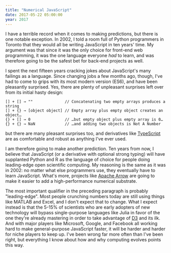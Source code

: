 ```yaml
---
title: "Numerical JavaScript"
date: 2017-05-22 05:00:00
year: 2017
---
```


I have a terrible record when it comes to making predictions,
but there is one notable exception.
In 2002,
I told a room full of Python programmers in Toronto
that they would all be writing JavaScript in ten years' time.
My argument was that since it was the only choice for front-end web programming,
it was the one language everyone *had* to learn,
and was therefore going to be the safest bet for back-end projects as well.

I spent the next fifteen years
cracking jokes about JavaScript's many failings as a language.
Since changing jobs a few months ago,
though,
I've had to come to grips with its most modern version (ES6),
and have been pleasantly surprised.
Yes,
there are plenty of unpleasant surprises left over from its initial hasty design:

    [] + [] → ""              // Concatenating two empty arrays produces a string
    [] + {} → [object object] // Empty array plus empty object creates an object…
    {} + [] → 0               // …but empty object plus empty array is 0…
    {} + {} → NaN             // …and adding two objects is Not A Number

but there are many pleasant surprises too,
and derivatives like [TypeScript](https://www.typescriptlang.org/)
are as comfortable and robust as anything I've ever used.

I am therefore going to make another prediction.
Ten years from now,
I believe that JavaScript (or a derivative with optional strong typing)
will have supplanted Python and R
as the language of choice for people doing leading-edge open scientific computing.
My reasoning is the same as it was in 2002:
no matter what else programmers use,
they eventually have to learn JavaScript.
What's more,
projects like [Apache Arrow](https://arrow.apache.org/)
are going to make it easier to add a high-performance numerical substrate.

The most important qualifier in the preceding paragraph is probably "leading-edge".
Most people crunching numbers today are still using things like MATLAB and Excel,
and I don't expect that to change.
What I expect instead is that the 5-15% of scientists who are early adopters of new technology
will bypass single-purpose languages like Julia
in favor of the one they're already mastering
in order to take advantage of [D3](https://d3js.org/) and its ilk.
And with major players like Microsoft, Google, and Facebook all working hard
to make general-purpose JavaScript faster,
it will be harder and harder for niche players to keep up.
I've been wrong far more often than I've been right,
but everything I know about how and why computing evolves points this way.
